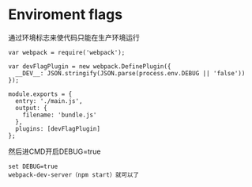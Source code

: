 # Enviroment flags
通过环境标志来使代码只能在生产环境运行

    var webpack = require('webpack');

	var devFlagPlugin = new webpack.DefinePlugin({
	  __DEV__: JSON.stringify(JSON.parse(process.env.DEBUG || 'false'))
	});
	
	module.exports = {
	  entry: './main.js',
	  output: {
	    filename: 'bundle.js'
	  },
	  plugins: [devFlagPlugin]
	};
然后进CMD开启DEBUG=true

    set DEBUG=true
    webpack-dev-server（npm start）就可以了